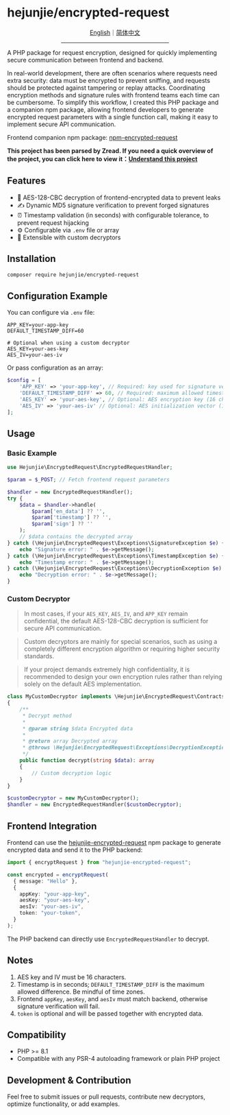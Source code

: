 # hejunjie/encrypted-request

<div align="center">
  <a href="./README.md">English</a>｜<a href="./README.zh-CN.md">简体中文</a>
  <hr width="50%"/>
</div>

A PHP package for request encryption, designed for quickly implementing secure communication between frontend and backend.

In real-world development, there are often scenarios where requests need extra security: data must be encrypted to prevent sniffing, and requests should be protected against tampering or replay attacks. Coordinating encryption methods and signature rules with frontend teams each time can be cumbersome. To simplify this workflow, I created this PHP package and a companion npm package, allowing frontend developers to generate encrypted request parameters with a single function call, making it easy to implement secure API communication.

Frontend companion npm package: [npm-encrypted-request](https://github.com/zxc7563598/npm-encrypted-request)

**This project has been parsed by Zread. If you need a quick overview of the project, you can click here to view it：[Understand this project](https://zread.ai/zxc7563598/php-encrypted-request)**

## Features

- 🔐 AES-128-CBC decryption of frontend-encrypted data to prevent leaks
- ✍️ Dynamic MD5 signature verification to prevent forged signatures
- ⏰ Timestamp validation (in seconds) with configurable tolerance, to prevent request hijacking
- ⚙️ Configurable via `.env` file or array
- 🧩 Extensible with custom decryptors

## Installation

```bash
composer require hejunjie/encrypted-request
```

## Configuration Example

You can configure via `.env` file:

```dotenv
APP_KEY=your-app-key
DEFAULT_TIMESTAMP_DIFF=60

# Optional when using a custom decryptor
AES_KEY=your-aes-key
AES_IV=your-aes-iv
```

Or pass configuration as an array:

```php
$config = [
    'APP_KEY' => 'your-app-key', // Required: key used for signature verification (32 alphanumeric characters)
    'DEFAULT_TIMESTAMP_DIFF' => 60, // Required: maximum allowed timestamp difference in seconds
    'AES_KEY' => 'your-aes-key', // Optional: AES encryption key (16 characters); not needed for custom decryptor
    'AES_IV' => 'your-aes-iv' // Optional: AES initialization vector (16 characters); not needed for custom decryptor
];
```

## Usage

### Basic Example

```php
use Hejunjie\EncryptedRequest\EncryptedRequestHandler;

$param = $_POST; // Fetch frontend request parameters

$handler = new EncryptedRequestHandler();
try {
    $data = $handler->handle(
        $param['en_data'] ?? '',
        $param['timestamp'] ?? '',
        $param['sign'] ?? ''
    );
    // $data contains the decrypted array
} catch (\Hejunjie\EncryptedRequest\Exceptions\SignatureException $e) {
    echo "Signature error: " . $e->getMessage();
} catch (\Hejunjie\EncryptedRequest\Exceptions\TimestampException $e) {
    echo "Timestamp error: " . $e->getMessage();
} catch (\Hejunjie\EncryptedRequest\Exceptions\DecryptionException $e) {
    echo "Decryption error: " . $e->getMessage();
}
```

### Custom Decryptor

> In most cases, if your `AES_KEY`, `AES_IV`, and `APP_KEY` remain confidential, the default AES-128-CBC decryption is sufficient for secure API communication.

> Custom decryptors are mainly for special scenarios, such as using a completely different encryption algorithm or requiring higher security standards.

> If your project demands extremely high confidentiality, it is recommended to design your own encryption rules rather than relying solely on the default AES implementation.

```php
class MyCustomDecryptor implements \Hejunjie\EncryptedRequest\Contracts\DecryptorInterface
{
    /**
     * Decrypt method
     *
     * @param string $data Encrypted data
     *
     * @return array Decrypted array
     * @throws \Hejunjie\EncryptedRequest\Exceptions\DecryptionException
     */
    public function decrypt(string $data): array
    {
        // Custom decryption logic
    }
}

$customDecryptor = new MyCustomDecryptor();
$handler = new EncryptedRequestHandler($customDecryptor);
```

## Frontend Integration

Frontend can use the [hejunjie-encrypted-request](https://github.com/zxc7563598/npm-encrypted-request) npm package to generate encrypted data and send it to the PHP backend:

```typescript
import { encryptRequest } from "hejunjie-encrypted-request";

const encrypted = encryptRequest(
  { message: "Hello" },
  {
    appKey: "your-app-key",
    aesKey: "your-aes-key",
    aesIv: "your-aes-iv",
    token: "your-token",
  }
);
```

The PHP backend can directly use `EncryptedRequestHandler` to decrypt.

## Notes

1. AES key and IV must be 16 characters.
2. Timestamp is in seconds; `DEFAULT_TIMESTAMP_DIFF` is the maximum allowed difference. Be mindful of time zones.
3. Frontend `appKey`, `aesKey`, and `aesIv` must match backend, otherwise signature verification will fail.
4. ​`token` is optional and will be passed together with encrypted data.

## Compatibility

- PHP \>\= 8.1
- Compatible with any PSR-4 autoloading framework or plain PHP project

## Development & Contribution

Feel free to submit issues or pull requests, contribute new decryptors, optimize functionality, or add examples.

